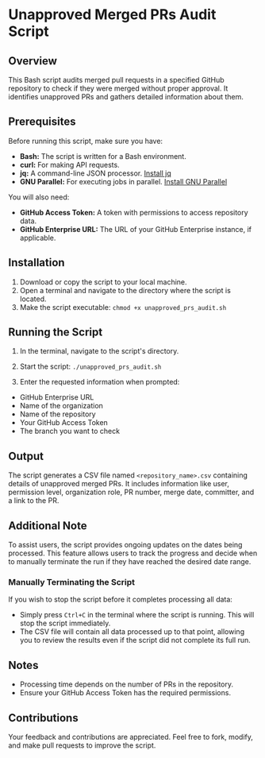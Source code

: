 # Unapproved Merged PRs Audit Script

## Overview
This Bash script audits merged pull requests in a specified GitHub repository to check if they were merged without proper approval. It identifies unapproved PRs and gathers detailed information about them.

## Prerequisites
Before running this script, make sure you have:
- **Bash:** The script is written for a Bash environment.
- **curl:** For making API requests.
- **jq:** A command-line JSON processor. [Install jq](https://stedolan.github.io/jq/download/)
- **GNU Parallel:** For executing jobs in parallel. [Install GNU Parallel](https://www.gnu.org/software/parallel/)

You will also need:
- **GitHub Access Token:** A token with permissions to access repository data.
- **GitHub Enterprise URL:** The URL of your GitHub Enterprise instance, if applicable.

## Installation
1. Download or copy the script to your local machine.
2. Open a terminal and navigate to the directory where the script is located.
3. Make the script executable: `chmod +x unapproved_prs_audit.sh`


## Running the Script
1. In the terminal, navigate to the script's directory.
2. Start the script: `./unapproved_prs_audit.sh`

3. Enter the requested information when prompted:
- GitHub Enterprise URL
- Name of the organization
- Name of the repository
- Your GitHub Access Token
- The branch you want to check

## Output
The script generates a CSV file named `<repository_name>.csv` containing details of unapproved merged PRs. It includes information like user, permission level, organization role, PR number, merge date, committer, and a link to the PR.

## Additional Note
To assist users, the script provides ongoing updates on the dates being processed. This feature allows users to track the progress and decide when to manually terminate the run if they have reached the desired date range.

### Manually Terminating the Script
If you wish to stop the script before it completes processing all data:
- Simply press `Ctrl+C` in the terminal where the script is running. This will stop the script immediately.
- The CSV file will contain all data processed up to that point, allowing you to review the results even if the script did not complete its full run.

## Notes
- Processing time depends on the number of PRs in the repository.
- Ensure your GitHub Access Token has the required permissions.

## Contributions
Your feedback and contributions are appreciated. Feel free to fork, modify, and make pull requests to improve the script.


